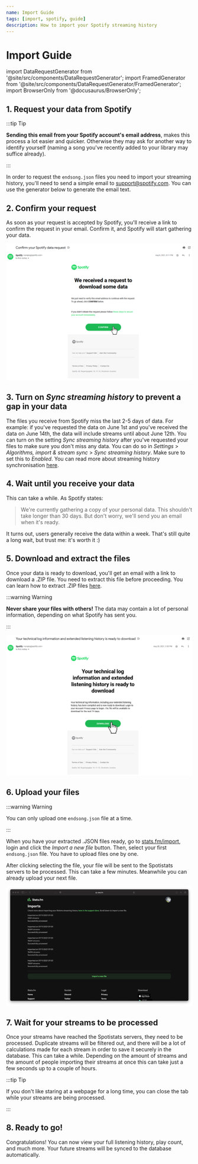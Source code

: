 ```yaml
---
name: Import Guide
tags: [import, spotify, guide]
description: How to import your Spotify streaming history
---
```


# Import Guide

import DataRequestGenerator from '@site/src/components/DataRequestGenerator';
import FramedGenerator from '@site/src/components/DataRequestGenerator/FramedGenerator';
import BrowserOnly from '@docusaurus/BrowserOnly';

## 1. Request your data from Spotify

:::tip Tip

**Sending this email from your Spotify account's email address**, makes this process a lot easier and quicker. Otherwise they may ask for another way to identify yourself (naming a song you've recently added to your library may suffice already).

:::

In order to request the `endsong.json` files you need to import your streaming history, you'll need to send a simple email to [support@spotify.com](mailto:support@spotify.com). You can use the generator below to generate the email text.

<BrowserOnly>
 <FramedGenerator />
</BrowserOnly>

## 2. Confirm your request

As soon as your request is accepted by Spotify, you'll receive a link to confirm the request in your email. Confirm it, and Spotify will start gathering your data.

![Step 2 image](./step-2.png)

## 3. Turn on _Sync streaming history_ to prevent a gap in your data

The files you receive from Spotify miss the last 2-5 days of data. For example: if you've requested the data on June 1st and you've received the data on June 14th, the data will include streams until about June 12th. You can turn on the setting _Sync streaming history_ after you've requested your files to make sure you don't miss any data. You can do so in _Settings_ > _Algorithms, import & stream sync_ > _Sync streaming history_. Make sure to set this to _Enabled_. You can read more about streaming history synchronisation [here](../streams/sync).

## 4. Wait until you receive your data

This can take a while. As Spotify states:

> We're currently gathering a copy of your personal data. This shouldn't take longer than 30 days. But don't worry, we'll send you an email when it's ready.

It turns out, users generally receive the data within a week. That's still quite a long wait, but trust me: it's worth it :)

## 5. Download and extract the files

Once your data is ready to download, you'll get an email with a link to download a .ZIP file. You need to extract this file before proceeding. You can learn how to extract .ZIP files [here](https://www.youtube.com/watch?v=do3u3tXAbWQ).

:::warning Warning

**Never share your files with others!** The data may contain a lot of personal information, depending on what Spotify has sent you.

:::

![Step 5 image](./step-5.png)

## 6. Upload your files

:::warning Warning

You can only upload one `endsong.json` file at a time.

:::

When you have your extracted .JSON files ready, go to [stats.fm/import](https://stats.fm/import), login and click the _Import a new file_ button. Then, select your first `endsong.json` file. You have to upload files one by one.

After clicking selecting the file, your file will be sent to the Spotistats servers to be processed. This can take a few minutes. Meanwhile you can already upload your next file.

![Step 6 image](./step-6.png)

## 7. Wait for your streams to be processed

Once your streams have reached the Spotistats servers, they need to be processed. Duplicate streams will be filtered out, and there will be a lot of calculations made for each stream in order to save it securely in the database. This can take a while. Depending on the amount of streams and the amount of people importing their streams at once this can take just a few seconds up to a couple of hours.

:::tip Tip

If you don't like staring at a webpage for a long time, you can close the tab while your streams are being processed.

:::

## 8. Ready to go!

Congratulations! You can now view your full listening history, play count, and much more. Your future streams will be synced to the database automatically.
